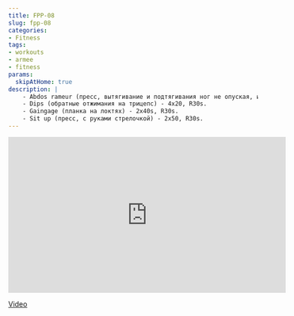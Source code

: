 ```yaml
---
title: FPP-08
slug: fpp-08
categories:
- Fitness
tags:
- workouts
- armee
- fitness
params:
  skipAtHome: true
description: |
    - Abdos rameur (пресс, вытягивание и подтягивания ног не опуская, имитация гребли) - 3x20, R30s.
    - Dips (обратные отжимания на трицепс) - 4x20, R30s.
    - Gaingage (планка на локтях) - 2x40s, R30s.
    - Sit up (пресс, с руками стрелочкой) - 2x50, R30s.
---
```

<iframe width="560" height="315" src="https://www.youtube.com/embed/bmNrENTLHRA?si=OYs8dkPvmzaG_Lcx" title="YouTube video player" frameborder="0" allow="accelerometer; autoplay; clipboard-write; encrypted-media; gyroscope; picture-in-picture; web-share" allowfullscreen></iframe>

[Video](https://youtu.be/bmNrENTLHRA?si=OYs8dkPvmzaG_Lcx)
